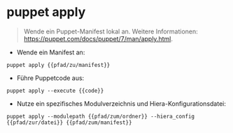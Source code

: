 # puppet apply

> Wende ein Puppet-Manifest lokal an.
> Weitere Informationen: <https://puppet.com/docs/puppet/7/man/apply.html>.

- Wende ein Manifest an:

`puppet apply {{pfad/zu/manifest}}`

- Führe Puppetcode aus:

`puppet apply --execute {{code}}`

- Nutze ein spezifisches Modulverzeichnis und Hiera-Konfigurationsdatei:

`puppet apply --modulepath {{pfad/zum/ordner}} --hiera_config {{pfad/zur/datei}} {{pfad/zum/manifest}}`
